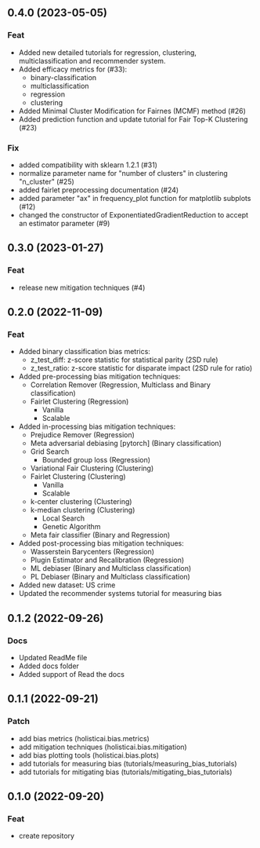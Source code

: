 ## 0.4.0 (2023-05-05)

### Feat
- Added new detailed tutorials for regression, clustering, multiclassification and recommender system.
- Added efficacy metrics for (#33):
    - binary-classification
    - multiclassification
    - regression
    - clustering
- Added Minimal Cluster Modification for Fairnes (MCMF) method (#26)
- Added prediction function and update tutorial for Fair Top-K Clustering (#23)

### Fix

- added compatibility with sklearn 1.2.1 (#31)
- normalize parameter name for "number of clusters" in clustering "n_cluster" (#25)
- added fairlet preprocessing documentation (#24)
- added parameter "ax" in frequency_plot function for matplotlib subplots (#12)
- changed the constructor of ExponentiatedGradientReduction to accept an estimator parameter (#9)

## 0.3.0 (2023-01-27)

### Feat

- release new mitigation techniques (#4)

## 0.2.0 (2022-11-09)

### Feat

- Added binary classification bias metrics:
    - z_test_diff: z-score statistic for statistical parity (2SD rule)
    - z_test_ratio: z-score statistic for disparate impact (2SD rule for ratio)
- Added pre-processing bias mitigation techniques:
    - Correlation Remover (Regression, Multiclass and Binary classification)
    - Fairlet Clustering (Regression)
        - Vanilla
        - Scalable
- Added in-processing bias mitigation techniques:
    - Prejudice Remover (Regression)
    - Meta adversarial debiasing [pytorch] (Binary classification)
    - Grid Search
        - Bounded group loss (Regression)
    - Variational Fair Clustering (Clustering)
    - Fairlet Clustering (Clustering)
        - Vanilla
        - Scalable
    - k-center clustering (Clustering)
    - k-median clustering (Clustering)
        - Local Search
        - Genetic Algorithm
    - Meta fair classifier (Binary and Regression)
- Added post-processing bias mitigation techniques:
    - Wasserstein Barycenters (Regression)
    - Plugin Estimator and Recalibration (Regression)
    - ML debiaser (Binary and Multiclass classification)
    - PL Debiaser (Binary and Multiclass classification)
- Added new dataset: US crime
- Updated the recommender systems tutorial for measuring bias

## 0.1.2 (2022-09-26)

### Docs

- Updated ReadMe file
- Added docs folder
- Added support of Read the docs

## 0.1.1 (2022-09-21)

### Patch

- add bias metrics (holisticai.bias.metrics)
- add mitigation techniques (holisticai.bias.mitigation)
- add bias plotting tools (holisticai.bias.plots)
- add tutorials for measuring bias (tutorials/measuring_bias_tutorials)
- add tutorials for mitigating bias (tutorials/mitigating_bias_tutorials)

## 0.1.0 (2022-09-20)

### Feat

- create repository
